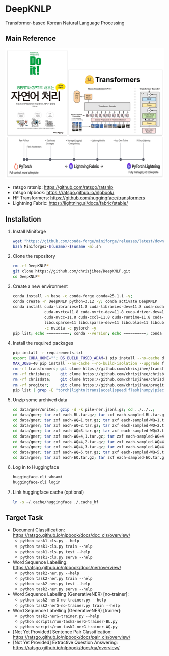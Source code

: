 # DeepKNLP
Transformer-based Korean Natural Language Processing

## Main Reference
![overview](images/overview.png?raw=true)
* ratsgo ratsnlp: https://github.com/ratsgo/ratsnlp
* ratsgo nlpbook: https://ratsgo.github.io/nlpbook/
* HF Transformers: https://github.com/huggingface/transformers
* Lightning Fabric: https://lightning.ai/docs/fabric/stable/

## Installation

1. Install Miniforge
    ```bash
    wget "https://github.com/conda-forge/miniforge/releases/latest/download/Miniforge3-$(uname)-$(uname -m).sh"
    bash Miniforge3-$(uname)-$(uname -m).sh
    ```
2. Clone the repository
    ```bash
    rm -rf DeepKNLP*
    git clone https://github.com/chrisjihee/DeepKNLP.git
    cd DeepKNLP*
    ```
3. Create a new environment
    ```bash
    conda install -n base -c conda-forge conda=25.1.1 -y;
    conda create -n DeepKNLP python=3.12 -y; conda activate DeepKNLP
    conda install cuda-libraries=11.8 cuda-libraries-dev=11.8 cuda-cudart=11.8 cuda-cudart-dev=11.8 \
                  cuda-nvrtc=11.8 cuda-nvrtc-dev=11.8 cuda-driver-dev=11.8 \
                  cuda-nvcc=11.8 cuda-cccl=11.8 cuda-runtime=11.8 cuda-version=11.8 \
                  libcusparse=11 libcusparse-dev=11 libcublas=11 libcublas-dev=11 \
                  -c nvidia -c pytorch -y
    pip list; echo ==========; conda --version; echo ==========; conda list
    ```
4. Install the required packages
    ```bash
    pip install -r requirements.txt
    export CUDA_HOME=""; DS_BUILD_FUSED_ADAM=1 pip install --no-cache deepspeed; ds_report
    MAX_JOBS=40 pip install --no-cache --no-build-isolation --upgrade flash-attn;  # for Micorsoft's Phi models
    rm -rf transformers; git clone https://github.com/chrisjihee/transformers.git; pip install -U -e transformers
    rm -rf chrisbase;    git clone https://github.com/chrisjihee/chrisbase.git;    pip install -U -e chrisbase 
    rm -rf chrisdata;    git clone https://github.com/chrisjihee/chrisdata.git;    pip install -U -e chrisdata
    rm -rf progiter;     git clone https://github.com/chrisjihee/progiter.git;     pip install -U -e progiter
    pip list | grep -E "torch|lightn|trans|accel|speed|flash|numpy|piece|chris|prog|pydantic"
    ```
5. Unzip some archived data
    ```bash
    cd data/gner/united; gzip -d -k pile-ner.jsonl.gz; cd ../../..;
    cd data/gner; tar zxf each-BL.tar.gz; tar zxf each-sampled-BL.tar.gz; cd ../..;
    cd data/gner; tar zxf each-WQ=1.tar.gz; tar zxf each-sampled-WQ=1.tar.gz; cd ../..;
    cd data/gner; tar zxf each-WQ=2.tar.gz; tar zxf each-sampled-WQ=2.tar.gz; cd ../..;
    cd data/gner; tar zxf each-WQ=3.tar.gz; tar zxf each-sampled-WQ=3.tar.gz; cd ../..;
    cd data/gner; tar zxf each-WQ=4,1.tar.gz; tar zxf each-sampled-WQ=4,1.tar.gz; cd ../..;
    cd data/gner; tar zxf each-WQ=4,2.tar.gz; tar zxf each-sampled-WQ=4,2.tar.gz; cd ../..;
    cd data/gner; tar zxf each-WQ=4,3.tar.gz; tar zxf each-sampled-WQ=4,3.tar.gz; cd ../..;
    cd data/gner; tar zxf each-WQ=5.tar.gz; tar zxf each-sampled-WQ=5.tar.gz; cd ../..;
    cd data/gner; tar zxf each-EQ.tar.gz; tar zxf each-sampled-EQ.tar.gz; cd ../..;
    ```
6. Log in to Huggingface
    ```bash
    huggingface-cli whoami
    huggingface-cli login
    ```
7. Link huggingface cache (optional)
    ```bash
    ln -s ~/.cache/huggingface ./.cache_hf
    ```

## Target Task
* Document Classification: https://ratsgo.github.io/nlpbook/docs/doc_cls/overview/
  - `python task1-cls.py --help`
  - `python task1-cls.py train --help`
  - `python task1-cls.py test --help`
  - `python task1-cls.py serve --help`
* Word Sequence Labelling: https://ratsgo.github.io/nlpbook/docs/ner/overview/
  - `python task2-ner.py --help`
  - `python task2-ner.py train --help`
  - `python task2-ner.py test --help`
  - `python task2-ner.py serve --help`
* Word Sequence Labelling (GenerativeNER) [no-trainer]:
  - `python task2-nerG-no-trainer.py --help`
  - `python task2-nerG-no-trainer.py train --help`
* Word Sequence Labelling (GenerativeNER) [trainer]:
  - `python task2-nerG-trainer.py --help`
  - `python scripts/run-task2-nerG-trainer-BL.py`
  - `python scripts/run-task2-nerG-trainer-WQ.py`
* [Not Yet Provided] Sentence Pair Classification: https://ratsgo.github.io/nlpbook/docs/pair_cls/overview/
* [Not Yet Provided] Extractive Question Answering: https://ratsgo.github.io/nlpbook/docs/qa/overview/
